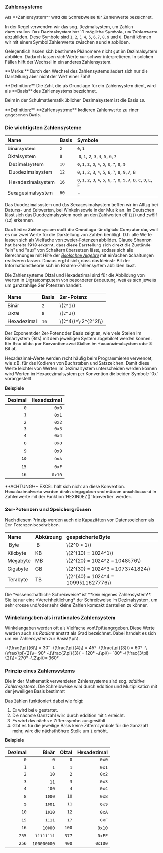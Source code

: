 ### Zahlensysteme

<p class="alert alert-primary" markdown="1">
Als **Zahlensystem** wird die Schreibweise für Zahlenwerte bezeichnet. 
</p>

In der Regel verwenden wir das sog. Dezimalsystem, um Zahlen darzustellen. Das Dezimalsystem hat 10 mögliche Symbole, um Zahlenwerte abzubilden. Diese Symbole sind `1`, `2`, `3`, `4`, `5`, `6`, `7`, `8`, `9` und `0`. Damit können wir mit einem Symbol Zahlenwerte zwischen `0` und `9` abbilden. 

Gelegentlich lassen sich bestimmte Phänomene nicht gut im Dezimalsystem abbilden. Dadurch lassen sich Werte nur schwer interpretieren. In solchen Fällen hilft der Wechsel in ein anderes Zahlensystem.

<p class="alert alert-success" markdown="1">
**Merke:**  Durch den Wechsel des Zahlensystems ändert sich nur die Darstellung aber nicht der Wert einer Zahl! 
</p>

<p class="alert alert-primary" markdown="1">
**Definition:** Die Zahl, die als Grundlage für ein Zahlensystem dient,  wird als **Basis** des Zahlensystems bezeichnet. 
</p>

Beim in der Schulmathematik üblichen Dezimalsystem ist die Basis `10`.

<p class="alert alert-primary" markdown="1">
**Definition:** **Zahlensysteme** kodieren Zahlenwerte zu einer gegebenen Basis. 
</p>

### Die wichtigsten Zahlensysteme 

| Name | Basis | Symbole |
| :--- | :--- | :--- |
| Binärsystem | `2` | `0`, `1` |
| Oktalsystem | `8` | `0`, `1`, `2`, `3`, `4`, `5`, `6`, `7` |
| Dezimalsystem | `10` | `0`, `1`, `2`, `3`, `4`, `5`, `6`, `7`, `8`, `9` |
| Duodezimalsystem | `12` | `0`, `1`, `2`, `3`, `4`, `5`, `6`, `7`, `8`, `9`, `A`, `B` |
| Hexadezimalsystem | `16` |  `0`, `1`, `2`, `3`, `4`, `5`, `6`, `7`, `8`, `9`, `A`, `B`, `C`, `D`, `E`, `F` |
| Sexagesimalsystem | `60` | - |

Das Duodezimalsystem und das Sexagesimalsystem treffen wir im Alltag bei Datums- und Zeitwerten, bei Winkeln sowie in der Musik an. Im Deutschen lässt sich das Duodezimalsystem noch an den Zahlworten elf (`11`) und zwölf (`12`) erkennen.

Das Binäre Zahlensystem stellt die Grundlage für digitale Computer dar, weil es nur zwei Werte für die Darstellung von Zahlen benötigt. D.h. alle Werte lassen sich als Vielfache von zweier-Potenzen abbilden. Claude Shannon hat bereits 1938 erkannt, dass diese Darstellung sich direkt die Zustände "ein" und "aus" von Schaltern übersetzen lässt, sodass sich alle Berechnungen mit Hilfe der [*Boolschen Algebra*]() mit einfachen Schaltungen realisieren lassen. Daraus ergibt sich, dass das kleinste Bit der Informationstheorie sich im Binären-Zahlensystem abbilden lässt. 

Die Zahlensysteme Oktal und Hexadezimal sind für die Abbildung von Werten in Digitalcomputern von besonderer Bedeutung, weil es sich jeweils um ganzzahlige 2er Potenzen handelt. 

| Name | Basis | 2er-Potenz |
| :--- | :--- | :--- |
| Binär | `2` |\\(2^1\\)|
| Oktal | `8` |\\(2^3\\)|
| Hexadezimal | `16` |\\(2^4\\)=\\(2^{2^2}\\)|

Der Exponent der 2er-Potenz der Basis zeigt an, wie viele Stellen im Binärsystem (Bits) mit dem jeweiligen System abgebildet werden können. Ein Byte bildet per Konvention zwei Stellen im Hexadezimalsystem oder 8 Bit ab. 

<p class="alert alert-success" markdown="1">
Hexadezimal-Werte werden recht häufig beim Programmieren verwendet, wie z.B. für das Kodieren von Buchstaben und Satzzeichen. Damit diese Werte leichter von Werten im Dezimalsystem unterscheiden werden können wird Werten im Hexadezimalsystem per Konvention die beiden Symbole `0x` vorangestellt
</p>

**Beispiele**

| Dezimal  | Hexadezimal |
| ---: | ---: |
| `0`  | `0x0` |
| `1` | `0x1` |
| `2` | `0x2` |
| `3` | `0x3` |
| `4` | `0x4` |
| `8` | `0x8` |
| `9` | `0x9` |
| `10` | `0xA` | 
| `15` | `0xF` | 
| `16` | `0x10` |

<p class="alert alert-warning" markdown="1">
**ACHTUNG!** EXCEL hält sich nicht an diese Konvention. Hexadezimalwerte werden direkt eingegeben und müssen anschliessend in Zahlenwerte mit der Funktion `HEXINDEZ()` konvertiert werden. 
</p>

### 2er-Potenzen und Speichergrössen

Nach diesem Prinzip werden auch die Kapazitäten von Datenspeichern als 2er-Potenzen beschrieben.

| Name | Abkürzung | gespeicherte Byte |
| :--- | :--- | :--- |
| Byte | B |\\(2^0 = 1\\)|
| Kilobyte | KB |\\(2^{10} = 1024^1\\)|
| Megabyte | MB |\\(2^{20} = 1024^2 = 1048576\\)|
| Gigabyte | GB |\\(2^{30} = 1024^3 = 1073741824\\)|
| Terabyte | TB |\\(2^{40} = 1024^4 = 1099511627776\\)|


<p class="alert alert-warning" markdown="1">
Die *wissenschaftliche Schreibweise* ist **kein eigenes Zahlensystem**.  Sie ist nur eine *Vereinheitlichung* der Schreibweise im Dezimalsystem, um sehr grosse und/oder sehr kleine Zahlen kompakt darstellen zu können. 
</p>

### Winkelangaben als irrationales Zahlensystem

Winkelangaben werden oft als Vielfache von\\(\pi\\)angegeben. Diese Werte werden auch als *Radiant* anstatt als Grad bezeichnet. Dabei handelt es sich um ein Zahlensystem zur Basis\\(\pi\\).

-\\(\frac{\pi}{6}\\) = 30°
-\\(\frac{\pi}{4}\\) = 45°
-\\(\frac{\pi}{3}\\) = 60°
-\\(\frac{\pi}{2}\\)= 90°
-\\(\frac{2\pi}{3}\\)= 120°
-\\(\pi\\)= 180° 
-\\(\frac{3\pi}{2}\\)= 270°
-\\(2\pi\\)= 360°

### Prinzip eines Zahlensystems

Die in der Mathematik verwendeten Zahlensysteme sind sog. *additive Zahlensysteme*. Die Schreibweise wird durch Addition und Multiplikation mit der jeweiligen Basis bestimmt. 

Das Zählen funktioniert dabei wie folgt: 

1. Es wird bei `0` gestartet. 
2. Die nächste Ganzzahl wird durch Addition mit `1` erreicht. 
3. Es wird das nächste Ziffernsymbol ausgewählt. 
4. Gibt es für die jeweilige Basis keine Ziffernsymbole für die Ganzzahl mehr, wird die nächsthöhere Stelle um `1` erhöht. 

**Beispiele**

| Dezimal | Binär | Oktal | Hexadezimal |
| ---: | ---: | ---: | ---: |
| `0` | `0` | `0` | `0x0` |
| `1` | `1` | `1` | `0x1` |
| `2` | `10` | `2` | `0x2` |
| `3` | `11` | `3` | `0x3` |
| `4` | `100` | `4` | `0x4` |
| `8` | `1000` | `10` | `0x8` |
| `9` | `1001` | `11` | `0x9` |
| `10` | `1010` | `12` | `0xA` | 
| `15` | `1111` | `17` | `0xF` | 
| `16` | `10000` | `100` | `0x10` |
| `255` | `11111111` | `377` | `0xFF` |
| `256` | `100000000` | `400` | `0x100` |
